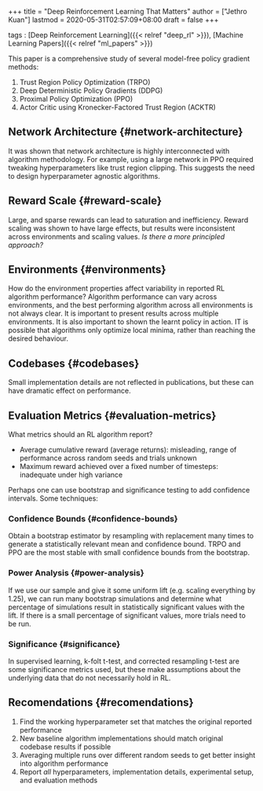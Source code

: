 +++
title = "Deep Reinforcement Learning That Matters"
author = ["Jethro Kuan"]
lastmod = 2020-05-31T02:57:09+08:00
draft = false
+++

tags
: [Deep Reinforcement Learning]({{< relref "deep_rl" >}}), [Machine Learning Papers]({{< relref "ml_papers" >}})

This paper is a comprehensive study of several model-free policy
gradient methods:

1.  Trust Region Policy Optimization (TRPO)
2.  Deep Deterministic Policy Gradients (DDPG)
3.  Proximal Policy Optimization (PPO)
4.  Actor Critic using Kronecker-Factored Trust Region (ACKTR)

## Network Architecture {#network-architecture}

It was shown that network architecture is highly interconnected with
algorithm methodology. For example, using a large network in PPO
required tweaking hyperparameters like trust region clipping. This
suggests the need to design hyperparameter agnostic algorithms.

## Reward Scale {#reward-scale}

Large, and sparse rewards can lead to saturation and inefficiency.
Reward scaling was shown to have large effects, but results were
inconsistent across environments and scaling values. _Is there a more
principled approach?_

## Environments {#environments}

How do the environment properties affect variability in reported RL
algorithm performance? Algorithm performance can vary across
environments, and the best performing algorithm across all
environments is not always clear. It is important to present results
across multiple environments. It is also important to shown the learnt
policy in action. IT is possible that algorithms only optimize local
minima, rather than reaching the desired behaviour.

## Codebases {#codebases}

Small implementation details are not reflected in publications, but
these can have dramatic effect on performance.

## Evaluation Metrics {#evaluation-metrics}

What metrics should an RL algorithm report?

- Average cumulative reward (average returns): misleading, range of
  performance across random seeds and trials unknown
- Maximum reward achieved over a fixed number of timesteps: inadequate
  under high variance

Perhaps one can use bootstrap and significance testing to add
confidence intervals. Some techniques:

### Confidence Bounds {#confidence-bounds}

Obtain a bootstrap estimator by resampling with replacement many times
to generate a statistically relevant mean and confidence bound. TRPO
and PPO are the most stable with small confidence bounds from the bootstrap.

### Power Analysis {#power-analysis}

If we use our sample and give it some uniform lift (e.g. scaling
everything by 1.25), we can run many bootstrap simulations and
determine what percentage of simulations result in statistically
significant values with the lift. If there is a small percentage of
significant values, more trials need to be run.

### Significance {#significance}

In supervised learning, k-folt t-test, and corrected resampling t-test
are some significance metrics used, but these make assumptions about
the underlying data that do not necessarily hold in RL.

## Recomendations {#recomendations}

1.  Find the working hyperparameter set that matches the original
    reported performance
2.  New baseline algorithm implementations should match original
    codebase results if possible
3.  Averaging multiple runs over different random seeds to get better
    insight into algorithm performance
4.  Report _all_ hyperparameters, implementation details, experimental
    setup, and evaluation methods
